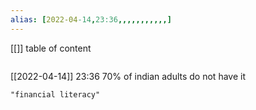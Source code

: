 ```yaml
---
alias: [2022-04-14,23:36,,,,,,,,,,,]
---
```

[[]]
table of content
```toc
```

[[2022-04-14]] 23:36
70% of indian adults do not have it
```query
"financial literacy"
```